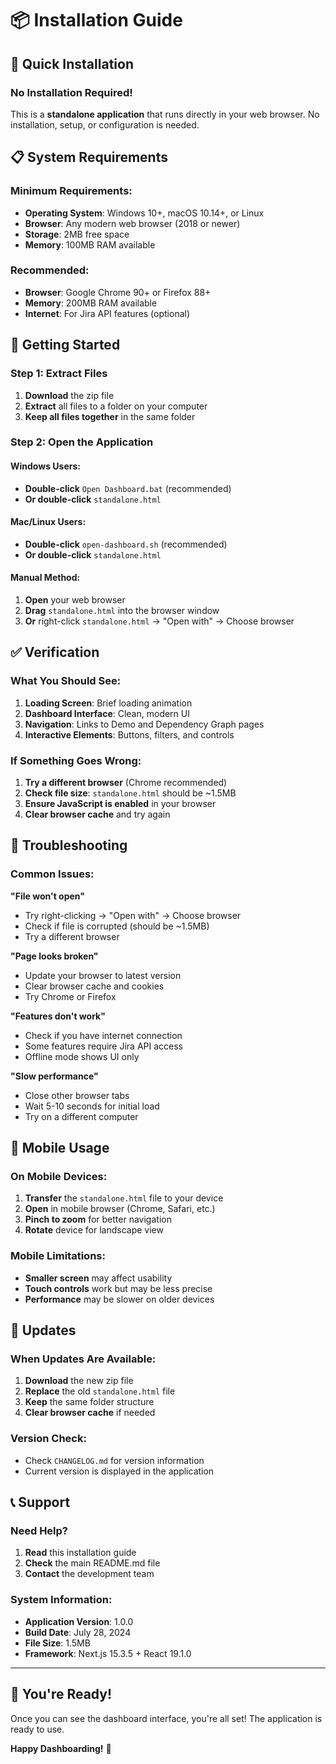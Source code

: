 # 📦 Installation Guide

## 🚀 Quick Installation

### No Installation Required!

This is a **standalone application** that runs directly in your web browser. No installation, setup, or configuration is needed.

## 📋 System Requirements

### Minimum Requirements:
- **Operating System**: Windows 10+, macOS 10.14+, or Linux
- **Browser**: Any modern web browser (2018 or newer)
- **Storage**: 2MB free space
- **Memory**: 100MB RAM available

### Recommended:
- **Browser**: Google Chrome 90+ or Firefox 88+
- **Memory**: 200MB RAM available
- **Internet**: For Jira API features (optional)

## 🎯 Getting Started

### Step 1: Extract Files
1. **Download** the zip file
2. **Extract** all files to a folder on your computer
3. **Keep all files together** in the same folder

### Step 2: Open the Application

#### Windows Users:
- **Double-click** `Open Dashboard.bat` (recommended)
- **Or double-click** `standalone.html`

#### Mac/Linux Users:
- **Double-click** `open-dashboard.sh` (recommended)
- **Or double-click** `standalone.html`

#### Manual Method:
1. **Open** your web browser
2. **Drag** `standalone.html` into the browser window
3. **Or** right-click `standalone.html` → "Open with" → Choose browser

## ✅ Verification

### What You Should See:
1. **Loading Screen**: Brief loading animation
2. **Dashboard Interface**: Clean, modern UI
3. **Navigation**: Links to Demo and Dependency Graph pages
4. **Interactive Elements**: Buttons, filters, and controls

### If Something Goes Wrong:
1. **Try a different browser** (Chrome recommended)
2. **Check file size**: `standalone.html` should be ~1.5MB
3. **Ensure JavaScript is enabled** in your browser
4. **Clear browser cache** and try again

## 🔧 Troubleshooting

### Common Issues:

**"File won't open"**
- Try right-clicking → "Open with" → Choose browser
- Check if file is corrupted (should be ~1.5MB)
- Try a different browser

**"Page looks broken"**
- Update your browser to latest version
- Clear browser cache and cookies
- Try Chrome or Firefox

**"Features don't work"**
- Check if you have internet connection
- Some features require Jira API access
- Offline mode shows UI only

**"Slow performance"**
- Close other browser tabs
- Wait 5-10 seconds for initial load
- Try on a different computer

## 📱 Mobile Usage

### On Mobile Devices:
1. **Transfer** the `standalone.html` file to your device
2. **Open** in mobile browser (Chrome, Safari, etc.)
3. **Pinch to zoom** for better navigation
4. **Rotate** device for landscape view

### Mobile Limitations:
- **Smaller screen** may affect usability
- **Touch controls** work but may be less precise
- **Performance** may be slower on older devices

## 🔄 Updates

### When Updates Are Available:
1. **Download** the new zip file
2. **Replace** the old `standalone.html` file
3. **Keep** the same folder structure
4. **Clear browser cache** if needed

### Version Check:
- Check `CHANGELOG.md` for version information
- Current version is displayed in the application

## 📞 Support

### Need Help?
1. **Read** this installation guide
2. **Check** the main README.md file
3. **Contact** the development team

### System Information:
- **Application Version**: 1.0.0
- **Build Date**: July 28, 2024
- **File Size**: 1.5MB
- **Framework**: Next.js 15.3.5 + React 19.1.0

---

## 🎉 You're Ready!

Once you can see the dashboard interface, you're all set! The application is ready to use.

**Happy Dashboarding!** 🚀 